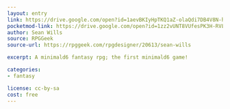 ```yaml
---
layout: entry
link: https://drive.google.com/open?id=1aevBKIyHpTKQ1aZ-olaQdi7DB4V8N-hn
pocketmod-link: https://drive.google.com/open?id=1zz2vUNT8VUfesPK3H-RVLNBlJmrRNFSP
author: Sean Wills
source: RPGGeek
source-url: https://rpggeek.com/rpgdesigner/20613/sean-wills

excerpt: A minimald6 fantasy rpg; the first minimald6 game!

categories:
- fantasy

license: cc-by-sa
cost: free
---
```

